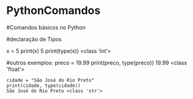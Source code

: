 # PythonComandos
#Comandos básicos no Python

#declaração de Tipos

  x = 5
	print(x)
	5
print(type(x))
<class ‘int’>

#outros exemplos:
	preco = 19.99
	print(preco, type(preco))
	19.99 <class 'float'>

	cidade = "São José do Rio Preto"
	print(cidade, type(cidade))
	São José do Rio Preto <class 'str'>

